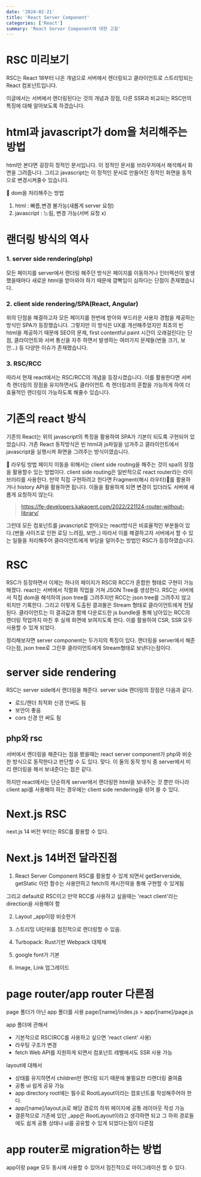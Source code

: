 ```yaml
---
date: '2024-02-21'
title: 'React Server Component'
categories: ['React']
summary: 'React Server Component에 대한 고찰'
---
```

# RSC 미리보기
RSC는 React 18부터 나온 개념으로 서버에서 렌더링되고 클라이언트로 스트리밍되는 React 컴포넌트입니다. 

이글에서는 서버에서 렌더링된다는 것의 개념과 장점, 다른 SSR과 비교되는 RSC만의 특징에 대해 알아보도록 하겠습니다. 

# html과 javascript가 dom을 처리해주는 방법
html만 본다면 굉장히 정적인 문서입니다. 이 정적인 문서를 브라우저에서 해석해서 화면을 그려줍니다. 그리고 javascript는 이 정적인 문서로 만들어진 정적인 화면을 동적으로 변경시켜줄수 있습니다.

📌 dom을 처리해주는 방법
1. html : 빠름,변경 불가능(새롭게 server 요청)
2. javascript : 느림, 변경 가능(서버 요청 x)

# 랜더링 방식의 역사
### 1. server side rendering(php)
모든 페이지를 server에서 랜더링 해주던 방식은 페이지를 이동하거나 인터렉션이 발생했을때마다 새로운 html을 받아와야 하기 때문에 깜빡임이 심하다는 단점이 존재했습니다.

### 2. client side rendering/SPA(React, Angular)
위의 단점을 해결하고자 모든 페이지를 한번에 받아와 부드러운 사용자 경험을 제공하는 방식인 SPA가 등장했습니다. 그렇지만 이 방식은 UX를 개선해주었지만 최초의 빈 html을 제공하기 때문에 SEO의 문제, first contentful paint 시간이 오래걸린다는 단점, 클라이언트와 서버 통신을 자주 하면서 발생하는 여러가지 문제들(번들 크기, 보안...) 등 다양한 이슈가 존재했습니다.

### 3. RSC/RCC
따라서 현재 react에서는 RSC/RCC의 개념을 등장시켰습니다. 이를 활용한다면 서버 측 렌더링의 장점을 유지하면서도 클라이언트 측 렌더링과의 혼합을 가능하게 하여 더 효율적인 랜더링이 가능하도록 해줄수 있습니다.

# 기존의 react 방식 
기존의 React는 위의 javascript의 특징을 활용하여 SPA가 기본이 되도록 구현되어 있었습니다. 가존 React 동작방식은 빈 html과 js파일을 넘겨주고 클라이언트에서 javascript을 실행시켜 화면을 그려주는 방식이였습니다.

📌 라우팅 방법
페이지 이동을 위해서는 client side routing을 해주는 것이 spa의 장점을 활용할수 있는 방법이다. client side routing은 일반적으로 react router라는 라이브러리를 사용한다. 만약 직접 구현하려고 한다면 Fragment(해시 라우터)를 활용하거나 history API을 활용하면 됩니다. 이들을 활용하게 되면 변경이 있더라도 서버에 새롭게 요청하지 않는다.
> https://fe-developers.kakaoent.com/2022/221124-router-without-library/

그런데 모든 컴포넌트를 javascript로 받아오는 react방식은 비효율적인 부분들이 있다.(번들 사이즈로 인한 로딩 느려짐, 보안..) 따라서 이를 해결하고자 서버에서 할 수 있는 일들을 처리해주어 클라이언트에게 부담을 덜어주는 방법인 RSC가 등장하였습니다. 

# RSC
RSC가 등장하면서 이제는 하나의 페이지가 RSC와 RCC가 혼합한 형태로 구현이 가능해졌다. react는 서버에서 직렬화 작업을 거쳐 JSON Tree를 생성한다. RSC는 서버에서 직접 dom을 해석하여 json tree를 그려주지만 RCC는 json tree를 그려주지 않고 위치만 기록한다. 그리고 이렇게 도출된 결과물은 Stream 형태로 클라이언트에게 전달된다. 클라이언트는 이 결과값과 함께 다운로드한 js bundle을 통해 남아있는 RCC의 랜더링 작업까지 마친 후 실제 화면에 보여지도록 한다. 이를 활용하여  CSR, SSR 모두 사용할 수 있게 되었다.

정리해보자면 server component는 두가지의 특징이 있다. 랜더링을 server에서 해준다는점, json tree로 그린후 클라이언트에게 Stream형태로 보낸다는점이다.

# server side rendering
RSC는 server side에서 랜더링을 해준다. server side 랜더링의 장점은 다음과 같다. 
- 로드/랜더 최적화 신경 안써도 됨
- 보안이 좋음
- cors 신경 안 써도 됨

## php와 rsc
서버에서 랜더링을 해준다는 점을 봤을때는 react server component가 php와 비슷한 방식으로 동작한다고 판단할 수 도 있다. 맞다. 이 둘의 동작 방식 중 server에서 미리 랜더링을 해서 보내준다는 점은 같다. 

하지만 react에서는 단순하게 server에서 랜더링한 html을 보내주는 것 뿐만 아니라 client api를 사용해야 하는 경우에는 client side rendering을 섞어 쓸 수 있다.

# Next.js RSC
next.js 14 버전 부터는 RSC를 활용할 수 있다. 

# Next.js 14버전 달라진점

1. React Server Component
RSC를 활용할 수 있게 되면서 getServerside, getStatic 이런 함수는 사용안하고
fetch의 캐시전략을 통해 구현할 수 있게됨

그리고 default로 RSC이고 만약 RCC를 사용하고 싶을때는 'react client'라는 direction을 사용해야 함

2. Layout
_app이랑 비슷한거

3. 스트리밍
UI단위를 점진적으로 랜더링할 수 있음.

4. Turbopack: Rust기반 Webpack 대체제

5. google font가 기본

6. Image, Link 업그레이드

# page router/app router 다른점

page 폴더가 아닌 app 폴더를 사용
page/[name]/index.js > app/[name]/page.js

app 폴더에 관해서
- 기본적으로 RSC(RCC를 사용하고 싶으면 'react client' 사용)
- 라우팅 구조가 변경
- fetch Web API를 지원하게 되면서 컴포넌트 레벨에서도 SSR 사용 가능

layout에 대해서
- 상태를 유지하면서 children만 랜더링 되기 때문에 불필요한 리랜더링 줄여줌
- 공통 ui 쉽게 공유 가능
- app directory root에는 필수로 RootLayout이라는 컴포넌트를 작성해주어야 한다.
- app/[name]/layout.js로 해당 경로의 하위 페이지에 공통 레이아웃 작성 가능
- 결론적으로 기존에 있던 _app은 RootLayout이라고 생각하면 되고 그 하위 경로들에도 쉽게 공통 상태나 ui를 공유할 수 있게 되었다는점이 다른점

# app router로 migration하는 방법

app이랑 page 모두 동시에 사용할 수 있어서 점진적으로 마이그레이션 할 수 있다.
